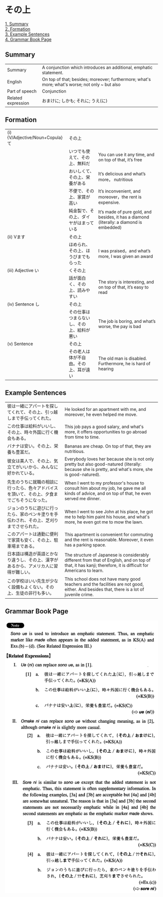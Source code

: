 # その上

[1. Summary](#summary)<br>
[2. Formation](#formation)<br>
[3. Example Sentences](#example-sentences)<br>
[4. Grammar Book Page](#grammar-book-page)<br>


## Summary

<table><tr>   <td>Summary</td>   <td>A conjunction which introduces an additional, emphatic statement.</td></tr><tr>   <td>English</td>   <td>On top of that; besides; moreover; furthermore; what's more; what's worse; not only ~ but also</td></tr><tr>   <td>Part of speech</td>   <td>Conjunction</td></tr><tr>   <td>Related expression</td>   <td>おまけに; しかも; それに; うえ(に)</td></tr></table>

## Formation

<table class="table"><tbody><tr class="tr head"><td class="td"><span class="numbers">(i)</span> <span class="bold">{V/Adjective/Noun+Copula}て</span></td><td class="td"><span class="concept">その上</span></td><td class="td"></td></tr><tr class="tr"><td class="td"></td><td class="td"><span>いつでも使えて、</span><span class="concept">その上</span><span>、無料だ</span></td><td class="td"><span>You can use it any time, and on top of that, it’s free</span></td></tr><tr class="tr"><td class="td"></td><td class="td"><span>おいしくて、</span><span class="concept">その上</span><span>、栄養がある</span></td><td class="td"><span>It’s delicious and what’s more， nutritious</span></td></tr><tr class="tr"><td class="td"></td><td class="td"><span>不便で、</span><span class="concept">その上</span><span>、家賃が高い</span></td><td class="td"><span>It’s inconvenient, and moreover，the rent is expensive.</span></td></tr><tr class="tr"><td class="td"></td><td class="td"><span>純金製で、</span><span class="concept">その上</span><span>、ダイヤがはまっている</span></td><td class="td"><span>It’s made of pure gold, and besides, it has a diamond (literally: a diamond is embedded)</span> </td></tr><tr class="tr head"><td class="td"><span class="numbers">(ii)</span> <span class="bold">Vます</span></td><td class="td"><span class="concept">その上</span></td><td class="td"></td></tr><tr class="tr"><td class="td"></td><td class="td"><span>ほめられ、</span><span class="concept">その上</span><span>、ほうびまでもらった</span></td><td class="td"><span>I was praised，and what’s more, I was given an award</span></td></tr><tr class="tr head"><td class="td"><span class="numbers">(iii)</span> <span class="bold">Adjective い</span></td><td class="td"><span>く</span><span class="concept">その上</span></td><td class="td"></td></tr><tr class="tr"><td class="td"></td><td class="td"><span>話が面白く、</span><span class="concept">その上</span><span>、読みやすい</span></td><td class="td"><span>The story is interesting, and on top of that, it’s easy to read</span></td></tr><tr class="tr head"><td class="td"><span class="numbers">(iv)</span> <span class="bold">Sentence し</span></td><td class="td"><span class="concept">その上</span></td><td class="td"></td></tr><tr class="tr"><td class="td"></td><td class="td"><span>その仕事はつまらないし、</span><span class="concept">その上</span><span>、給料が悪い</span></td><td class="td"><span>The job is boring, and what’s worse, the pay is bad</span></td></tr><tr class="tr head"><td class="td"><span class="numbers">(v)</span> <span class="bold">Sentence</span></td><td class="td"><span class="concept">その上</span></td><td class="td"></td></tr><tr class="tr"><td class="td"></td><td class="td"><span>その老人は体が不自由。</span><span class="concept">その上</span><span>、耳が遠い</span></td><td class="td"><span>The old man is disabled. Furthermore, he is hard of hearing</span></td></tr></tbody></table>

## Example Sentences

<table><tr>   <td>彼は一緒にアパートを探してくれて、その上、引っ越しまで手伝ってくれた。</td>   <td>He looked for an apartment with me, and moreover, he even helped me move.</td></tr><tr>   <td>この仕事は給料がいいし、その上、時々外国に行く機会もある。</td>   <td>This job pays a good salary, and what's more, it offers opportunities to go abroad from time to time.</td></tr><tr>   <td>バナナは安い。その上、栄養も豊富だ。</td>   <td>Bananas are cheap. On top of that, they are nutritious.</td></tr><tr>   <td>彼女は美人で、その上、気立てがいいから、みんなに好かれている。</td>   <td>Everybody loves her because she is not only pretty but also good-natured (literally: because she is pretty, and what's more, she is good-natured).</td></tr><tr>   <td>先生のうちに就職の相談に行ったら、色々アドバイスを頂いて、その上、夕食までごちそうになった。</td>   <td>When I went to my professor's house to consult him about my job, he gave me all kinds of advice, and on top of that, he even served me dinner.</td></tr><tr>   <td>ジョンのうちに遊びに行ったら、家のペンキ塗りを手伝わされ、その上、芝刈りまでさせられた。</td>   <td>When I went to see John at his place, he got me to help him paint his house, and what's more, he even got me to mow the lawn.</td></tr><tr>   <td>このアパートは通勤に便利で家賃も安く、その上、駐車場まである。</td>   <td>This apartment is convenient for commuting and the rent is reasonable. Moreover, it even has a parking space.</td></tr><tr>   <td>日本語は構造が英語とかなり違うし、その上、漢字があるから、アメリカ人に習得が難しい。</td>   <td>The structure of Japanese is considerably different from that of English, and on top of that, it has kanji; therefore, it is difficult for Americans to learn.</td></tr><tr>   <td>この学校はいい先生が少なく設備もよくない。その上、生徒の非行も多い。</td>   <td>This school does not have many good teachers and the facilities are not good, either. And besides that, there is a lot of juvenile crime.</td></tr></table>

## Grammar Book Page

![](../img/Intermediateその上.png)

